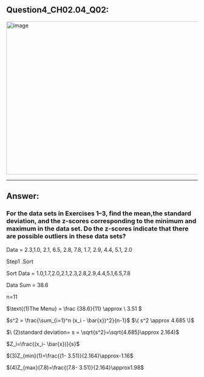 ## Question4_CH02.04_Q02:
<img width="559" height="403" alt="image" src="https://github.com/user-attachments/assets/19db4141-4c59-486b-8dac-16013e9cfaaa" />




---
## Answer:
### For the data sets in Exercises 1–3, find the mean,the standard deviation, and the z-scores corresponding to the minimum and maximum in the data set. Do the z-scores indicate that there are possible outliers in these data sets?

Data =   2.3,1.0, 2.1, 6.5, 2.8, 7.8, 1.7, 2.9, 4.4, 5.1, 2.0

Step1 .Sort

Sort Data = 1.0,1.7,2.0,2.1,2.3,2.8,2.9,4.4,5.1,6.5,7.8

Data Sum = 38.6

n=11

$\text{(1)The Menu} = \frac {38.6}{11} \approx \ 3.51 $

$s^2 = \frac{\sum_{i=1}^n (x_i - \bar{x})^2}{n-1}$
$\( s^2 \approx 4.685 \)$

$\ (2)standard deviation= s = \sqrt{s^2}=\sqrt{4.685}\approx 2.164)$

$Z_i=\frac{(x_i- \bar{x})}{s}$

$(3)Z_{min}(1)=\frac{(1- 3.51)}{2.164}\approx-1.16$

$(4)Z_{max}(7.8)=\frac{(7.8- 3.51)}{2.164}\approx1.98$


